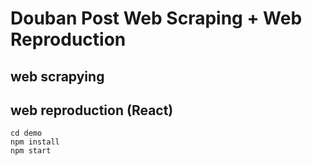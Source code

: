 # Douban Post Web Scraping + Web Reproduction

## web scrapying




## web reproduction (React)
```
cd demo
npm install
npm start
```


